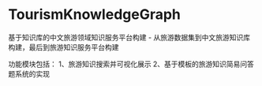# TourismKnowledgeGraph
基于知识库的中文旅游领域知识服务平台构建 - 从旅游数据集到中文旅游知识库构建，最后到旅游知识服务平台构建

功能模块包括：
1、旅游知识搜索并可视化展示
2、基于模板的旅游知识简易问答题系统的实现
